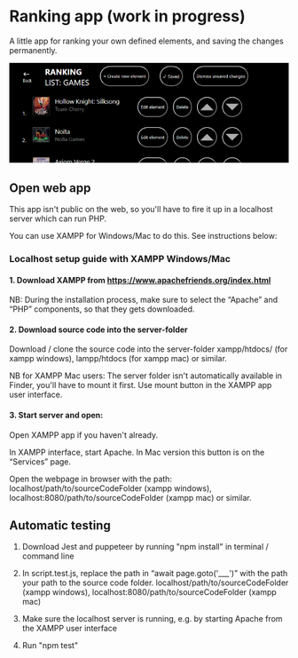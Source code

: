 
# Ranking app (work in progress)
A little app for ranking your own defined elements, and saving the changes permanently.

![App_interface](/images/app.png)

## Open web app
This app isn't public on the web, so you'll have to fire it up in a localhost server which can run PHP.

You can use XAMPP for Windows/Mac to do this. See instructions below:

### Localhost setup guide with XAMPP Windows/Mac

#### 1. Download XAMPP from https://www.apachefriends.org/index.html
NB: During the installation process, make sure to select the “Apache” and “PHP” components, so that they gets downloaded.

#### 2. Download source code into the server-folder
Download / clone the source code into the server-folder xampp/htdocs/ (for xampp windows), lampp/htdocs (for xampp mac) or similar. 

NB for XAMPP Mac users: The server folder isn't automatically available in Finder, you'll have to mount it first. Use mount button in the XAMPP app user interface.

#### 3. Start server and open:
Open XAMPP app if you haven't already.

In XAMPP interface, start Apache. In Mac version this button is on the “Services” page.

Open the webpage in browser with the path: localhost/path/to/sourceCodeFolder (xampp windows), localhost:8080/path/to/sourceCodeFolder (xampp mac) or similar.


## Automatic testing
1. Download Jest and puppeteer by running "npm install" in terminal / command line

2. In script.test.js, replace the path in “await page.goto('___')” with the path your path to the source code folder. localhost/path/to/sourceCodeFolder (xampp windows), localhost:8080/path/to/sourceCodeFolder (xampp mac)

3. Make sure the localhost server is running, e.g. by starting Apache from the XAMPP user interface

4. Run "npm test"